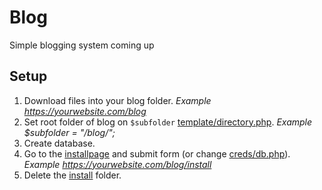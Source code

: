 # Blog
Simple blogging system coming up

## Setup
1. Download files into your blog folder. *Example https://yourwebsite.com/blog*
2. Set root folder of blog on `$subfolder` [template/directory.php](https://github.com/joepdooper/blog/blob/development/template/directory.php). *Example $subfolder = "/blog/";*
4. Create database.
5. Go to the [installpage](https://github.com/joepdooper/blog/blob/development/install/) and submit form (or change [creds/db.php](https://github.com/joepdooper/blog/blob/development/creds/db.php)). *Example https://yourwebsite.com/blog/install*
6. Delete the [install](https://github.com/joepdooper/blog/blob/development/install/) folder.
